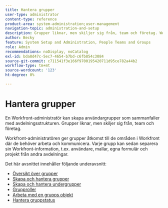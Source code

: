 ```yaml
---
title: Hantera grupper
user-type: administrator
content-type: reference
product-area: system-administration;user-management
navigation-topic: administration-and-setup
description: Grupper liknar, men skiljer sig från, team och företag. Workfront-administratören ger grupper åtkomst till de områden i Workfront där de behöver arbeta och kommunicera.
author: Becky
feature: System Setup and Administration, People Teams and Groups
role: Admin
recommendations: noDisplay, noCatalog
exl-id: bda8d47c-5ec7-4654-b7bd-c6fb854c3084
source-git-commit: c711541f3e166f9700195420711d95ce782a44b2
workflow-type: tm+mt
source-wordcount: '123'
ht-degree: 0%

---
```


# Hantera grupper

En Workfront-administratör kan skapa användargrupper som sammanfaller med avdelningsstrukturen. Grupper liknar, men skiljer sig från, team och företag.

Workfront-administratören ger grupper åtkomst till de områden i Workfront där de behöver arbeta och kommunicera. Varje grupp kan sedan separera sin Workfront-information, t.ex. användare, mallar, egna formulär och projekt från andra avdelningar.

Det här avsnittet innehåller följande underavsnitt:

* [Översikt över grupper](../../administration-and-setup/manage-groups/groups-overview/groups-overview.md)
* [Skapa och hantera grupper](../../administration-and-setup/manage-groups/create-and-manage-groups/create-and-manage-groups.md)
* [Skapa och hantera undergrupper](../../administration-and-setup/manage-groups/create-and-manage-subgroups/create-and-manage-subgroups.md)
* [Grupproller](../../administration-and-setup/manage-groups/group-roles/group-roles.md)
* [Arbeta med en grupps objekt](../../administration-and-setup/manage-groups/work-with-group-objects/work-with-a-groups-objects.md)
* [Hantera gruppstatus](../../administration-and-setup/manage-groups/manage-group-statuses/manage-group-statuses.md)
